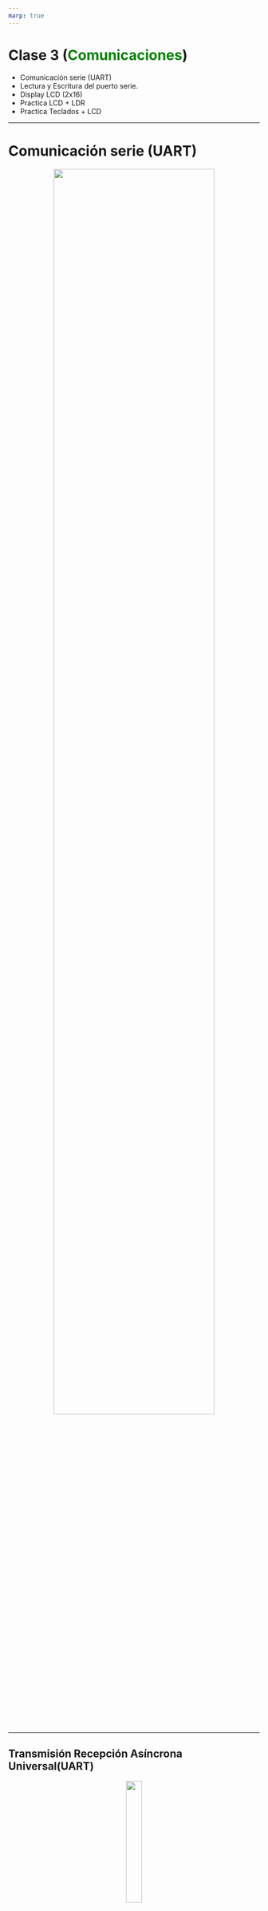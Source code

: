 ```yaml
---
marp: true
---
```

<!--
author: "Pablo Moreira"
theme: default
paginate: true
size: 16:9
footer: "[Link](https://github.com/pablomoreira/arduino_01/blob/main/clase03.md)"



-->
<style>
r { color: Red }
o { color: Orange }
g { color: Green }
</style> 

# Clase 3 (<g>Comunicaciones</g>)
- Comunicación serie (UART) 
- Lectura y Escritura del puerto serie.
- Display  LCD (2x16)
- Practica LCD + LDR
- Practica Teclados + LCD
---
# Comunicación serie (UART) 
<p align="center">
  <img width=80% src=img/uart.png>
</p>

---
## **Transmisión Recepción Asíncrona Universal(UART)**

<p align="center">
  <img width=25% src=img/arduinoPin01.png>
</p>

---

## **Puente USB a UART**


<p align="center">
  <img width=75% src=img/arduino_por_usb.png>
</p>

---
<p align="center">
  <img width=100% src=img/monitorSerie.png>
</p>

---
## **Ejercicio practico puerto serie 1.0**   
> Escribir un programa que utilice el puerto serie para enviar información a Arduino. Si la placa recibe un **1** se <r>active</r> un led y si recibe un **0** lo <r>apague</r>.   
---
#

```cpp
// Transmitir y recibir datos por el puerto Serie 
byte LED1 = 12;

void setup() {
  Serial.begin(9600);               // Configuración de la velocidad
  pinMode(LED1, OUTPUT);
  Serial.println("Start");          // Enviar por la UART Start
}

void loop() {
if (Serial.available()){            // Hay un dato?
  char c  = Serial.read();          // Leer el dato 
  if (c == '0'){                    // Si el dato es un 0?
    digitalWrite(LED1, LOW);
    Serial.println("LED OFF");
  }else if(c == '1'){               // Si el dato es un 1?
        digitalWrite(LED1, HIGH);
        Serial.println("LED ON");
    }
  } 
}
```
---
## **Ejercicio practico puerto serie 1.1**
> Escribir un programa que utilice el puerto serie para enviar información a Arduino. Si la placa recibe un 1 se active un led y si recibe un 0 lo apague.
Hay que tener en cuenta que si el Led está activo y recibe un 1 no se debe informar ni ejecutar acción.

## Estructura IF con 2 condiciones lógicas
```cpp

if (c == 0 && estado == HIGH){

}
else{

}

```
---
## **Display LCD (2x16)**

<p align="center">
  <img width=95% src=img/lcd-16x2.png>
</p>

---

## **Comunicación serie I2C**

<p align="center">
  <img width=95% src=img/lcd-16x2-i2c.png>
</p>

---
## **Bibliotecas**
<p align="center">
  <img width=60% src=img/lib0.png>
</p>

---
## **Bibliotecas**
<p align="center">
  <img width=90% src=img/lib1.png>
</p>

---

```cpp
#include <LiquidCrystal_I2C.h>
byte contador = 0;
LiquidCrystal_I2C lcd(0x27,16,2);

void setup() {
  lcd.init();
  lcd.backlight();
}


void loop() {
  lcd.clear();
  lcd.print(contador);
  contador++;
  delay(500);
}
```
---
## **Ejercicio práctico 1**
> Escribir un programa que lea valores analógicos de un circuito con una LDR y muestre las lecturas en un display conectado por I2C.

---
```cpp
#include <LiquidCrystal_I2C.h>
LiquidCrystal_I2C lcd(0x27,16,2);
void setup() {
  lcd.init();
  lcd.backlight();
}

void loop() {
  uint16_t analog0;
  analog0 = analogRead(A0);
  lcd.clear();
  lcd.print(analog0);
  delay(200);
} 
```
---
## **Teclados Matriciales**
<p align="center">
  <img width=50% src=img/Teclado-Matricial-4x3.png>
</p>